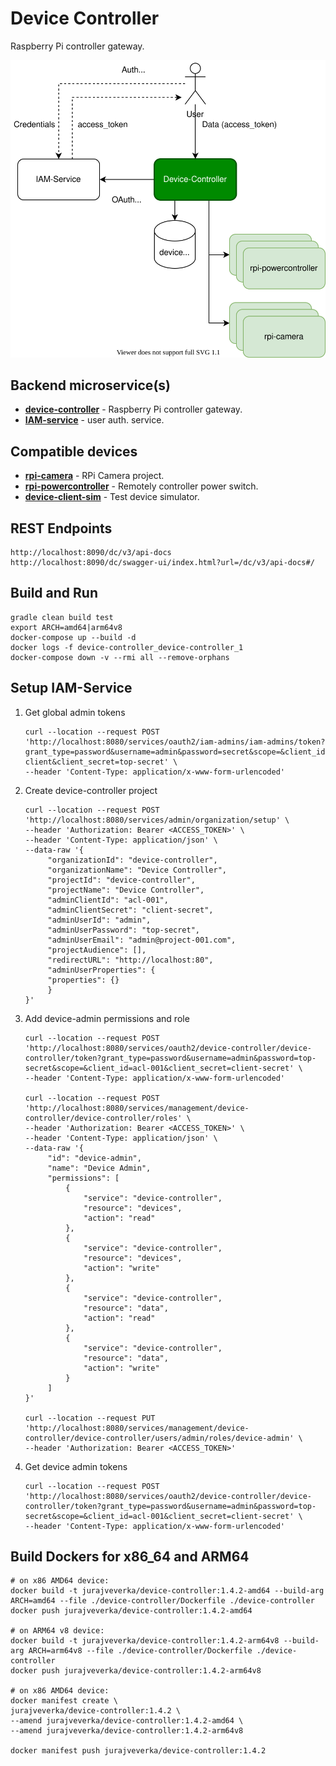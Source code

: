 # Device Controller
Raspberry Pi controller gateway.

![architecture](docs/device-controller.svg)

## Backend microservice(s)
* [__device-controller__](device-controller) - Raspberry Pi controller gateway.
* [__IAM-service__](https://github.com/jveverka/iam-service) - user auth. service.

## Compatible devices
* [__rpi-camera__](../rpi-camera) - RPi Camera project.
* [__rpi-powercontroller__](../rpi-powercontroller) - Remotely controller power switch. 
* [__device-client-sim__](device-client-sim) - Test device simulator.

## REST Endpoints
```
http://localhost:8090/dc/v3/api-docs
http://localhost:8090/dc/swagger-ui/index.html?url=/dc/v3/api-docs#/
```

## Build and Run
```
gradle clean build test
export ARCH=amd64|arm64v8
docker-compose up --build -d
docker logs -f device-controller_device-controller_1
docker-compose down -v --rmi all --remove-orphans
```

## Setup IAM-Service 
1. Get global admin tokens
   ```
   curl --location --request POST 'http://localhost:8080/services/oauth2/iam-admins/iam-admins/token?grant_type=password&username=admin&password=secret&scope=&client_id=admin-client&client_secret=top-secret' \
   --header 'Content-Type: application/x-www-form-urlencoded'
   ```
2. Create device-controller project
   ```
   curl --location --request POST 'http://localhost:8080/services/admin/organization/setup' \
   --header 'Authorization: Bearer <ACCESS_TOKEN>' \
   --header 'Content-Type: application/json' \
   --data-raw '{
        "organizationId": "device-controller",
        "organizationName": "Device Controller",
        "projectId": "device-controller",
        "projectName": "Device Controller",
        "adminClientId": "acl-001",
        "adminClientSecret": "client-secret",
        "adminUserId": "admin",
        "adminUserPassword": "top-secret",
        "adminUserEmail": "admin@project-001.com",
        "projectAudience": [],
        "redirectURL": "http://localhost:80",
        "adminUserProperties": {
        "properties": {}
        }
   }'
   ```
3. Add device-admin permissions and role
   ```
   curl --location --request POST 'http://localhost:8080/services/oauth2/device-controller/device-controller/token?grant_type=password&username=admin&password=top-secret&scope=&client_id=acl-001&client_secret=client-secret' \
   --header 'Content-Type: application/x-www-form-urlencoded'
   
   curl --location --request POST 'http://localhost:8080/services/management/device-controller/device-controller/roles' \
   --header 'Authorization: Bearer <ACCESS_TOKEN>' \
   --header 'Content-Type: application/json' \
   --data-raw '{
        "id": "device-admin",
        "name": "Device Admin",
        "permissions": [
            {
                "service": "device-controller",
                "resource": "devices",
                "action": "read"
            },
            {
                "service": "device-controller",
                "resource": "devices",
                "action": "write"
            },
            {
                "service": "device-controller",
                "resource": "data",
                "action": "read"
            },
            {
                "service": "device-controller",
                "resource": "data",
                "action": "write"
            }
        ]
   }'
   
   curl --location --request PUT 'http://localhost:8080/services/management/device-controller/device-controller/users/admin/roles/device-admin' \
   --header 'Authorization: Bearer <ACCESS_TOKEN>'
   ```
4. Get device admin tokens
   ```
   curl --location --request POST 'http://localhost:8080/services/oauth2/device-controller/device-controller/token?grant_type=password&username=admin&password=top-secret&scope=&client_id=acl-001&client_secret=client-secret' \
   --header 'Content-Type: application/x-www-form-urlencoded'
   ```

## Build Dockers for x86_64 and ARM64 
```
# on x86 AMD64 device:
docker build -t jurajveverka/device-controller:1.4.2-amd64 --build-arg ARCH=amd64 --file ./device-controller/Dockerfile ./device-controller 
docker push jurajveverka/device-controller:1.4.2-amd64

# on ARM64 v8 device:
docker build -t jurajveverka/device-controller:1.4.2-arm64v8 --build-arg ARCH=arm64v8 --file ./device-controller/Dockerfile ./device-controller 
docker push jurajveverka/device-controller:1.4.2-arm64v8

# on x86 AMD64 device: 
docker manifest create \
jurajveverka/device-controller:1.4.2 \
--amend jurajveverka/device-controller:1.4.2-amd64 \
--amend jurajveverka/device-controller:1.4.2-arm64v8

docker manifest push jurajveverka/device-controller:1.4.2
```
